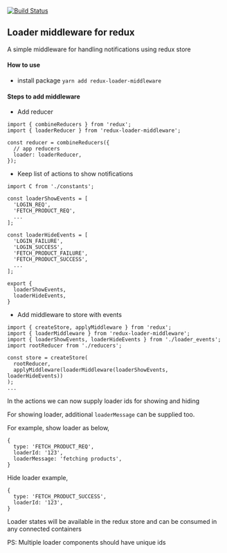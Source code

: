 [![Build Status](https://travis-ci.org/anupvarghese/redux-loader-middleware.svg?branch=master)](https://travis-ci.org/anupvarghese/redux-loader-middleware)

## Loader middleware for redux

A simple middleware for handling notifications using redux store

#### How to use

- install package `yarn add redux-loader-middleware`

#### Steps to add middleware

- Add reducer

```
import { combineReducers } from 'redux';
import { loaderReducer } from 'redux-loader-middleware';

const reducer = combineReducers({
  // app reducers
  loader: loaderReducer,
});
```

- Keep list of actions to show notifications

```
import C from './constants';

const loaderShowEvents = [
  'LOGIN_REQ',
  'FETCH_PRODUCT_REQ',
  ...
];

const loaderHideEvents = [
  'LOGIN_FAILURE',
  'LOGIN_SUCCESS',
  'FETCH_PRODUCT_FAILURE',
  'FETCH_PRODUCT_SUCCESS',
  ...
];

export {
  loaderShowEvents,
  loaderHideEvents,
}
```

- Add middleware to store with events
```
import { createStore, applyMiddleware } from 'redux';
import { loaderMiddleware } from 'redux-loader-middleware';
import { loaderShowEvents, loaderHideEvents } from './loader_events';
import rootReducer from './reducers';

const store = createStore(
  rootReducer,
  applyMiddleware(loaderMiddleware(loaderShowEvents, loaderHideEvents))
);
...
```

In the actions we can now supply loader ids for showing and hiding

For showing loader, additional `loaderMessage` can be supplied too.

For example, show loader as below,
```
{
  type: 'FETCH_PRODUCT_REQ',
  loaderId: '123',
  loaderMessage: 'fetching products',
}
```

Hide loader example,
```
{
  type: 'FETCH_PRODUCT_SUCCESS',
  loaderId: '123',
}
```

Loader states will be available in the redux store and can be consumed in any connected containers


PS: Multiple loader components should have unique ids
